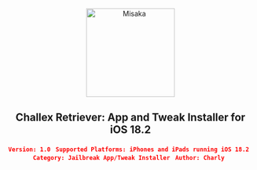 <br>
<p align="center">
<img src="https://xookz.com/challex-images/challexlogo.png" alt="Misaka" height="180" width="180"/>
</p>
<h2 align="center">Challex Retriever: App and Tweak Installer for iOS 18.2</h2>


  
<div align="center" style="color: red;"><b>
  
  `Version: 1.0 ` 
  `Supported Platforms: iPhones and iPads running iOS 18.2 `
  `Category: Jailbreak App/Tweak Installer `
  `Author: Charly `
  
  </b></div>


